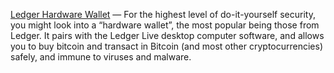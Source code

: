 [Ledger Hardware Wallet](https://shop.ledger.com/pages/referral-program?referral_code=QP3HPX6YEB4NK) — For the highest level of do-it-yourself security, you might look into a “hardware wallet”, the most popular being those from Ledger. It pairs with the Ledger Live desktop computer software, and allows you to buy bitcoin and transact in Bitcoin (and most other cryptocurrencies) safely, and immune to viruses and malware.